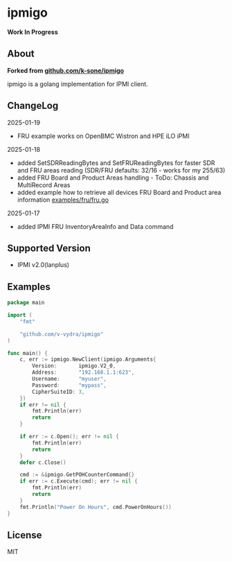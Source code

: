 ipmigo
======

**Work In Progress**

About
-----

__Forked from [github.com/k-sone/ipmigo](github.com/k-sone/ipmigo)__

ipmigo is a golang implementation for IPMI client.

ChangeLog
---------
2025-01-19  
* FRU example works on OpenBMC Wistron and HPE iLO iPMI  

2025-01-18  
* added SetSDRReadingBytes and SetFRUReadingBytes for faster SDR and FRU areas reading (SDR/FRU defaults: 32/16 - works for my 255/63)
* added FRU Board and Product Areas handling - ToDo: Chassis and MultiRecord Areas
* added example how to retrieve all devices FRU Board and Product area information [examples/fru/fru.go](https://github.com/v-vydra/ipmigo/examples/fru.go)

2025-01-17  
* added IPMI FRU InventoryAreaInfo and Data command

Supported Version
-----------------

* IPMI v2.0(lanplus)

Examples
--------

```go
package main

import (
    "fmt"

    "github.com/v-vydra/ipmigo"
)

func main() {
    c, err := ipmigo.NewClient(ipmigo.Arguments{
        Version:       ipmigo.V2_0,
        Address:       "192.168.1.1:623",
        Username:      "myuser",
        Password:      "mypass",
        CipherSuiteID: 3,
    })
    if err != nil {
        fmt.Println(err)
        return
    }

    if err := c.Open(); err != nil {
        fmt.Println(err)
        return
    }
    defer c.Close()

    cmd := &ipmigo.GetPOHCounterCommand{}
    if err := c.Execute(cmd); err != nil {
        fmt.Println(err)
        return
    }
    fmt.Println("Power On Hours", cmd.PowerOnHours())
}
```

License
-------

MIT
